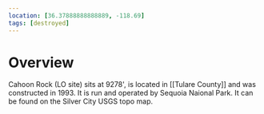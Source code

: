 ```yaml
---
location: [36.37888888888889, -118.69]
tags: [destroyed]
---
```


# Overview

Cahoon Rock (LO site) sits at 9278', is located in [[Tulare County]] and was constructed in 1993. It is run and operated by Sequoia Naional Park. It can be found on the Silver City USGS topo map.

